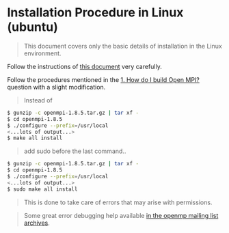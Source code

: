 # Installation Procedure in Linux (ubuntu)

> This document covers only the basic details of installation in the Linux environment.

Follow the instructions of [this document](http://www.itp.phys.ethz.ch/education/hs12/programming_techniques/openmpi.pdf) very carefully.

Follow the procedures mentioned in the [1. How do I build Open MPI?](https://www.open-mpi.org/faq/?category=building) question with a slight modification.


>Instead of 
```sh
$ gunzip -c openmpi-1.8.5.tar.gz | tar xf -
$ cd openmpi-1.8.5
$ ./configure --prefix=/usr/local
<...lots of output...>
$ make all install
```

>add sudo before the last command..

```sh
$ gunzip -c openmpi-1.8.5.tar.gz | tar xf -
$ cd openmpi-1.8.5
$ ./configure --prefix=/usr/local
<...lots of output...>
$ sudo make all install
```
> This is done to take care of errors that may arise with permissions.

> Some great error debugging help available [in the openmp mailing list archives](https://www.open-mpi.org/community/lists/).
